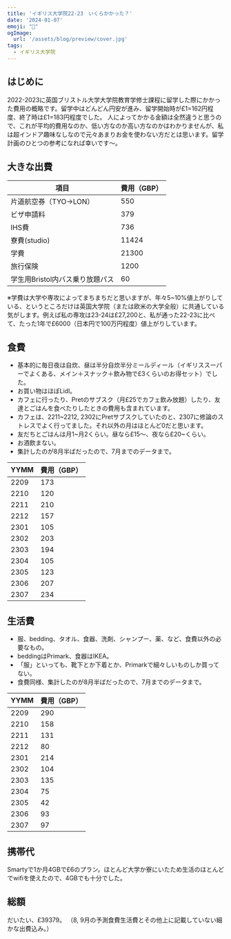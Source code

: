 ```yaml
---
title: 'イギリス大学院22-23　いくらかかった？'
date: '2024-01-07'
emoji: "💸"
ogImage:
  url: '/assets/blog/preview/cover.jpg'
tags:
  - イギリス大学院
---
```


## はじめに
2022-2023に英国ブリストル大学大学院教育学修士課程に留学した際にかかった費用の概略です。留学中はどんどん円安が進み、留学開始時が£1=162円程度、終了時は£1=183円程度でした。
人によってかかる金額は全然違うと思うので、これが平均的費用なのか、低い方なのか高い方なのかはわかりませんが、私は超インドア趣味なしなので元々あまりお金を使わない方だとは思います。留学計画のひとつの参考になれば幸いです～。

## 大きな出費

| 項目 | 費用（GBP） | 
| ---- | ---- |
| 片道航空券（TYO→LON） | 550 |
| ビザ申請料 | 379 |
| IHS費 | 736 |
| 寮費(studio) | 11424 |
| 学費 | 21300 |
| 旅行保険 | 1200 |
| 学生用Bristol内バス乗り放題パス | 60 |

※学費は大学や専攻によってまちまちだと思いますが、年々5~10%値上がりしている、というところだけは英国大学院（または欧米の大学全般）に共通している気がします。例えば私の専攻は23-24は£27,200と、私が通った22-23に比べて、たった1年で£6000（日本円で100万円程度）値上がりしています。

## 食費
- 基本的に毎日夜は自炊、昼は半分自炊半分ミールディール（イギリススーパーでよくある、メイン＋スナック＋飲み物で£3くらいのお得セット）でした。
- お買い物はほぼLidl。
- カフェに行ったり、Pretのサブスク（月£25でカフェ飲み放題）したり、友達とごはんを食べたりしたときの費用も含まれています。
- カフェは、2211~2212, 2302にPretサブスクしていたのと、2307に修論のストレスでよく行ってました。それ以外の月はほとんど0だと思います。
- 友だちとごはんは月1~月2くらい。昼なら£15～、夜なら£20~くらい。
- お酒飲まない。
- 集計したのが8月半ばだったので、7月までのデータまで。

| YYMM | 費用（GBP） | 
| ---- | ---- |
| 2209 | 173 |
| 2210 | 120 |
| 2211 | 210 |
| 2212 | 157 |
| 2301 | 105 |
| 2302 | 203 |
| 2303 | 194 |
| 2304 | 105 |
| 2305 | 123 |
| 2306 | 207 |
| 2307 | 234 |

## 生活費
- 服、bedding、タオル、食器、洗剤、シャンプー、薬、など、食費以外の必要なもの。
- beddingはPrimark、食器はIKEA。
- 「服」といっても、靴下とか下着とか、Primarkで細々しいものしか買ってない。
- 食費同様、集計したのが8月半ばだったので、7月までのデータまで。

| YYMM | 費用（GBP） | 
| ---- | ---- |
| 2209 | 290 |
| 2210 | 158 |
| 2211 | 131 |
| 2212 | 80 |
| 2301 | 214 |
| 2302 | 104 |
| 2303 | 135 |
| 2304 | 75 |
| 2305 | 42 |
| 2306 | 93 |
| 2307 | 97 |

## 携帯代
Smartyで1か月4GBで£6のプラン。ほとんど大学か寮にいたため生活のほとんどでwifiを使えたので、4GBでも十分でした。

## 総額
だいたい、£39379。
（8, 9月の予測食費生活費とその他上に記載していない細かな出費込み。）


